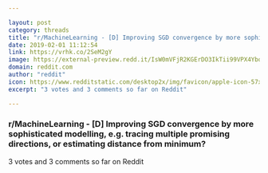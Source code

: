 ```yaml
---

layout: post
category: threads
title: "r/MachineLearning - [D] Improving SGD convergence by more sophisticated modelling, e.g. tracing multiple promising directions, or estimating distance from minimum?"
date: 2019-02-01 11:12:54
link: https://vrhk.co/2SeM2gY
image: https://external-preview.redd.it/IsW0mVFjR2KGErDO3IkTii99VPX4YbqWrJ36GoVqkAE.jpg?auto=webp&s=4b69de7c702038cda537b832011f23058861785f
domain: reddit.com
author: "reddit"
icon: https://www.redditstatic.com/desktop2x/img/favicon/apple-icon-57x57.png
excerpt: "3 votes and 3 comments so far on Reddit"

---
```


### r/MachineLearning - [D] Improving SGD convergence by more sophisticated modelling, e.g. tracing multiple promising directions, or estimating distance from minimum?

3 votes and 3 comments so far on Reddit